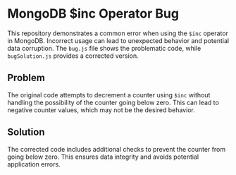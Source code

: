 # MongoDB $inc Operator Bug

This repository demonstrates a common error when using the `$inc` operator in MongoDB.  Incorrect usage can lead to unexpected behavior and potential data corruption.  The `bug.js` file shows the problematic code, while `bugSolution.js` provides a corrected version.

## Problem

The original code attempts to decrement a counter using `$inc` without handling the possibility of the counter going below zero. This can lead to negative counter values, which may not be the desired behavior.

## Solution

The corrected code includes additional checks to prevent the counter from going below zero.  This ensures data integrity and avoids potential application errors.